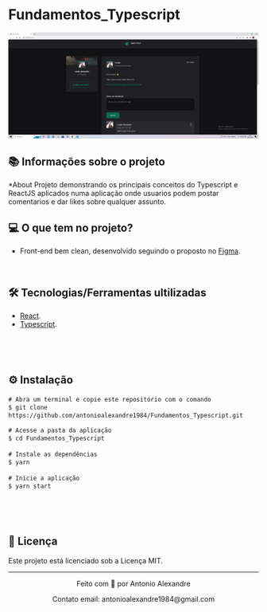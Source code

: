 # Fundamentos_Typescript

![mock1](https://github.com/antonioalexandre1984/Fundamentos_Typescript/blob/main/src/assets/tela01.png?raw=true)

## 📚 Informações sobre o projeto

*About
Projeto demonstrando os principais conceitos do Typescript e ReactJS aplicados numa aplicação onde usuarios podem postar comentarios e dar likes sobre qualquer assunto.
&nbsp;

## 💻 O que tem no projeto?

* Front-end bem clean, desenvolvido seguindo o proposto no [Figma](https://www.figma.com/file/tijSr5mW5xtYwvYCcLME7H/Ignite-Feed-(Community)?t=sHKwz7onbGMxpfdy-0).

&nbsp;

## 🛠️ Tecnologias/Ferramentas ultilizadas

* [React](https://pt-br.reactjs.org/E).
* [Typescript](https://www.typescriptlang.org/).

&nbsp;

&nbsp;

## ⚙️ Instalação
```
# Abra um terminal e copie este repositório com o comando
$ git clone https://github.com/antonioalexandre1984/Fundamentos_Typescript.git
```

```
# Acesse a pasta da aplicação
$ cd Fundamentos_Typescript

# Instale as dependências
$ yarn

# Inicie a aplicação
$ yarn start

```

&nbsp;

&nbsp;

## 📝 Licença

Este projeto está licenciado sob a Licença MIT.


---

<p align="center">Feito com 💙 por Antonio Alexandre</p>
<p align="center">Contato email: antonioalexandre1984@gmail.com</p>


